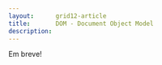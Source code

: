 ```yaml
---
layout:      grid12-article
title:       DOM - Document Object Model
description: 
---
```



Em breve!



<!--

Lista de especificações
http://www.w3.org/DOM/DOMTR

https://developer.mozilla.org/fi/docs/DOM

https://dom.spec.whatwg.org/

-->